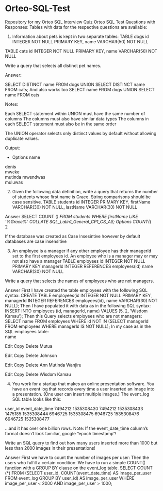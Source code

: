 # Orteo-SQL-Test
Repository for my Orteo SQL Interview Quiz
Orteo SQL Test 
Questions with Responses: Tables with data for the respective questions are available:  

1.	Information about pets is kept in two separate tables:
TABLE dogs
id INTEGER NOT NULL PRIMARY KEY,
name VARCHAR(50) NOT NULL

TABLE cats
id INTEGER NOT NULL PRIMARY KEY,
name VARCHAR(50) NOT NULL

Write a query that selects all distinct pet names.

Answer: 

SELECT DISTINCT name FROM dogs UNION SELECT DISTINCT name FROM cats;
 And also works too
SELECT name FROM dogs UNION SELECT name FROM cats 

Notes:  

Each SELECT statement within UNION must have the same number of columns
The columns must also have similar data types
The columns in each SELECT statement must also be in the same order

The UNION operator selects only distinct values by default without allowing duplicate values.  

Output: 
+ Options
name

denis	
mweke	
mutinda	
mwendwas	
muluwas	


2.	Given the following data definition, write a query that returns the number of students whose first name is Grace. String comparisons should be case sensitive.
TABLE students
id INTEGER PRIMARY KEY,
firstName VARCHAR(30) NOT NULL,
lastName VARCHAR(30) NOT NULL

Answer
SELECT COUNT (*) FROM students WHERE firstName LIKE '%Grace%' COLLATE SQL_Latin1_General_CP1_CS_AS; 
Options
COUNT(*)	
2	

If the database was created as Case Insesintive  however by default databases are case insensitive

3.	An employee is a manager if any other employee has their managerId set to the first employees id. An employee who is a manager may or may not also have a manager
TABLE employees
id INTEGER NOT NULL PRIMARY KEY
managerId INTEGER REFERENCES employees(id)
name VARCHAR(30) NOT NULL

Write a query that selects the names of employees who are not managers. 

Answer
First I have created the table employees with the following SQL syntax:  CREATE TABLE employees(id INTEGER NOT NULL PRIMARY KEY, managerId INTEGER REFERENCES employees(id), name VARCHAR(30) NOT NULL);
Then I have populated it with data as in the following SQL syntax:  
INSERT INTO employees (id, managerId, name) VALUES (5, 2, 'Wisdom Kamau');
Then this Query selects employees who are not managers: 
SELECT name FROM employees WHERE id NOT IN (SELECT managerId FROM employees WHERE managerId IS NOT NULL);
In my case as in the SQL employees table:  
name

 
  Edit
  Copy
  Delete
Mutua
 
  Edit
  Copy
  Delete
Johnson
 
  Edit
  Copy
  Delete
Ann Mutinda Wanjiru
 
  Edit
  Copy
  Delete
Wisdom Kamau

4.	You work for a startup that makes an online presentation software. You have an event log that records every time a user inserted an image into a presentation. (One user can insert multiple images.) The event_log SQL table looks like this:

user_id	event_date_time
7494212	1535308430
7494212	1535308433
1475185	1535308444
6946725	1535308475
6946725	1535308476
6946725	1535308477

 
…and it has over one billion rows.
Note: If the event_date_time column’s format doesn’t look familiar, google “epoch timestamp”!

Write an SQL query to find out how many users inserted more than 1000 but less than 2000 images in their presentations!

Answer
First we have to count the number of images per user: Then the users who fulfill a certain condition:  We have to run a simple COUNT() function with a GROUP BY clause on the event_log table.
SELECT COUNT (*) FROM (SELECT user_id, COUNT(event_date_time) AS image_per_user FROM event_log GROUP BY user_id) AS image_per_user WHERE image_per_user < 2000 AND image_per_user > 1000;
